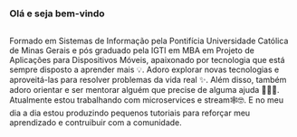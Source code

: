 ### Olá e seja bem-vindo

<img align="center" alt="" src="https://raw.githubusercontent.com/iampavangandhi/iampavangandhi/master/gifs/coder.gif" />

Formado em Sistemas de Informação pela Pontifícia Universidade Católica de Minas Gerais e pós graduado pela IGTI em MBA em Projeto de Aplicações para Dispositivos Móveis, apaixonado por tecnologia que está sempre disposto a aprender mais 💡. Adoro explorar novas tecnologias e aproveitá-las para resolver problemas da vida real ✨. Além disso, também adoro orientar e ser mentorar alguém que precise de alguma ajuda 👨🏻‍💻. Atualmente estou trabalhando com microservices e stream🕸️🤓. E no meu dia a dia estou produzindo pequenos tutoriais para reforçar meu aprendizado e contruibuir com a comunidade.




<!--
**pinguim16/pinguim16** is a ✨ _special_ ✨ repository because its `README.md` (this file) appears on your GitHub profile.

Here are some ideas to get you started:

- 🔭 I’m currently working on ...
- 🌱 I’m currently learning ...
- 👯 I’m looking to collaborate on ...
- 🤔 I’m looking for help with ...
- 💬 Ask me about ...
- 📫 How to reach me: ...
- 😄 Pronouns: ...
- ⚡ Fun fact: ...
-->
